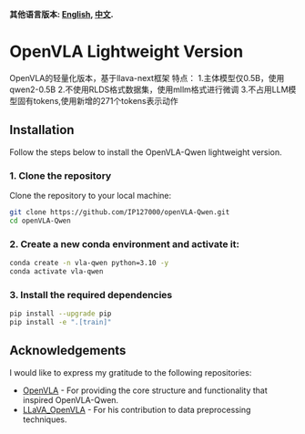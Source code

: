 **其他语言版本: [English](README_en.md), [中文](README_zh.md).**
# OpenVLA Lightweight Version

OpenVLA的轻量化版本，基于llava-next框架
特点：
1.主体模型仅0.5B，使用qwen2-0.5B
2.不使用RLDS格式数据集，使用mllm格式进行微调
3.不占用LLM模型固有tokens,使用新增的271个tokens表示动作

## Installation

Follow the steps below to install the OpenVLA-Qwen lightweight version.

### 1. Clone the repository

Clone the repository to your local machine:

```bash
git clone https://github.com/IP127000/openVLA-Qwen.git
cd openVLA-Qwen
```
### 2. Create a new conda environment and activate it:
```bash
conda create -n vla-qwen python=3.10 -y
conda activate vla-qwen
```
### 3. Install the required dependencies
```bash
pip install --upgrade pip
pip install -e ".[train]"
```
## Acknowledgements

I would like to express my gratitude to the following repositories:

- [OpenVLA](https://github.com/openvla/openvla) - For providing the core structure and functionality that inspired OpenVLA-Qwen.
- [LLaVA_OpenVLA](https://github.com/Darren-greenhand/LLaVA-Next) - For his contribution to data preprocessing techniques.
